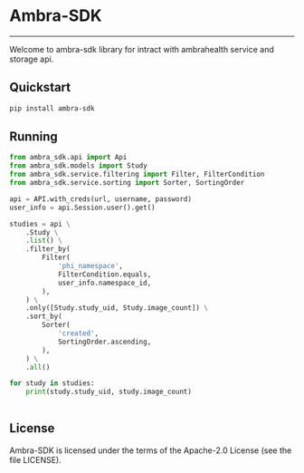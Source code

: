 # Ambra-SDK

---

Welcome to ambra-sdk library for intract with ambrahealth service and storage api. 


## Quickstart

```bash
pip install ambra-sdk
```

## Running

```python
from ambra_sdk.api import Api
from ambra_sdk.models import Study
from ambra_sdk.service.filtering import Filter, FilterCondition
from ambra_sdk.service.sorting import Sorter, SortingOrder

api = API.with_creds(url, username, password)
user_info = api.Session.user().get()

studies = api \
    .Study \
    .list() \
    .filter_by(
        Filter(
            'phi_namespace',
            FilterCondition.equals,
            user_info.namespace_id,
        ),
    ) \
    .only([Study.study_uid, Study.image_count]) \
    .sort_by(
        Sorter(
            'created',
            SortingOrder.ascending,
        ),
    ) \
    .all()

for study in studies:
    print(study.study_uid, study.image_count)
 
```

## License

Ambra-SDK is licensed under the terms of the Apache-2.0 License (see the file LICENSE).
